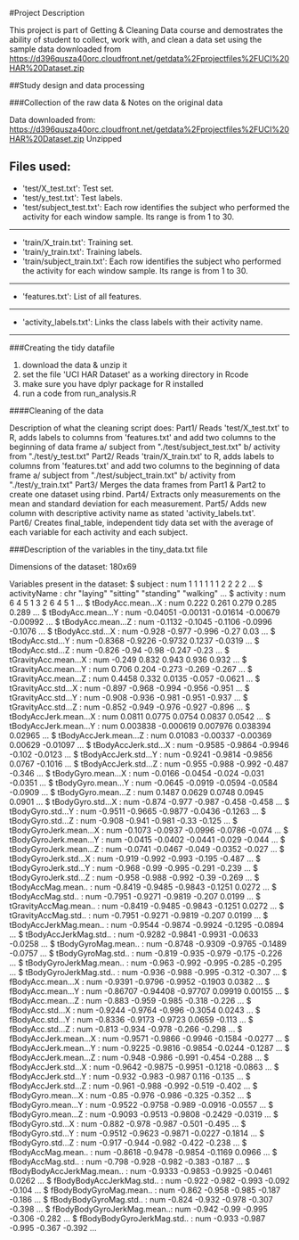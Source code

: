 #Project Description

This project is part of Getting & Cleaning Data course and demostrates the ability of student to collect, work with, and clean a data set using the sample data downloaded from https://d396qusza40orc.cloudfront.net/getdata%2Fprojectfiles%2FUCI%20HAR%20Dataset.zip 


##Study design and data processing

###Collection of the raw data & Notes on the original data

Data downloaded from: https://d396qusza40orc.cloudfront.net/getdata%2Fprojectfiles%2FUCI%20HAR%20Dataset.zip 
Unzipped

Files used:
---
* 'test/X_test.txt': Test set.
* 'test/y_test.txt': Test labels.
* 'test/subject_test.txt': Each row identifies the subject who performed the activity for each window sample. Its range is from 1 to 30. 
---
* 'train/X_train.txt': Training set.
* 'train/y_train.txt': Training labels.
* 'train/subject_train.txt': Each row identifies the subject who performed the activity for each window sample. Its range is from 1 to 30. 
---
* 'features.txt': List of all features.
---
* 'activity_labels.txt': Links the class labels with their activity name.
---

###Creating the tidy datafile

1. download the data & unzip it
2. set the file 'UCI HAR Dataset' as a working directory in Rcode
3. make sure you have dplyr package for R installed
4. run a code from run_analysis.R

####Cleaning of the data

Description of what the cleaning script does: 
Part1/ Reads 'test/X_test.txt' to R, 
	adds labels to columns from 'features.txt' 
	and add two columns to the beginning of data frame 
		a/ subject from "./test/subject_test.txt"
		b/ activity from "./test/y_test.txt"
Part2/ Reads 'train/X_train.txt' to R, 
	adds labels to columns from 'features.txt' 
	and add two columns to the beginning of data frame 
		a/ subject from "./test/subject_train.txt"
		b/ activity from "./test/y_train.txt"
Part3/ Merges the data frames from Part1 & Part2 to create one dataset using rbind.
Part4/ Extracts only measurements on the mean and standard deviation for each measurement.
Part5/ Adds new column with descriptive activity name as stated 'activity_labels.txt'.		
Part6/ Creates final_table, independent tidy data set with the average of each variable for each activity and each subject.		
		
###Description of the variables in the tiny_data.txt file

Dimensions of the dataset: 180x69

Variables present in the dataset:
 $ subject                    : num  1 1 1 1 1 1 2 2 2 2 ...
 $ activityName               : chr  "laying" "sitting" "standing" "walking" ...
 $ activity                   : num  6 4 5 1 3 2 6 4 5 1 ...
 $ tBodyAcc.mean...X          : num  0.222 0.261 0.279 0.285 0.289 ...
 $ tBodyAcc.mean...Y          : num  -0.04051 -0.00131 -0.01614 -0.00679 -0.00992 ...
 $ tBodyAcc.mean...Z          : num  -0.1132 -0.1045 -0.1106 -0.0996 -0.1076 ...
 $ tBodyAcc.std...X           : num  -0.928 -0.977 -0.996 -0.27 0.03 ...
 $ tBodyAcc.std...Y           : num  -0.8368 -0.9226 -0.9732 0.1237 -0.0319 ...
 $ tBodyAcc.std...Z           : num  -0.826 -0.94 -0.98 -0.247 -0.23 ...
 $ tGravityAcc.mean...X       : num  -0.249 0.832 0.943 0.936 0.932 ...
 $ tGravityAcc.mean...Y       : num  0.706 0.204 -0.273 -0.269 -0.267 ...
 $ tGravityAcc.mean...Z       : num  0.4458 0.332 0.0135 -0.057 -0.0621 ...
 $ tGravityAcc.std...X        : num  -0.897 -0.968 -0.994 -0.956 -0.951 ...
 $ tGravityAcc.std...Y        : num  -0.908 -0.936 -0.981 -0.951 -0.937 ...
 $ tGravityAcc.std...Z        : num  -0.852 -0.949 -0.976 -0.927 -0.896 ...
 $ tBodyAccJerk.mean...X      : num  0.0811 0.0775 0.0754 0.0837 0.0542 ...
 $ tBodyAccJerk.mean...Y      : num  0.003838 -0.000619 0.007976 0.038394 0.02965 ...
 $ tBodyAccJerk.mean...Z      : num  0.01083 -0.00337 -0.00369 0.00629 -0.01097 ...
 $ tBodyAccJerk.std...X       : num  -0.9585 -0.9864 -0.9946 -0.102 -0.0123 ...
 $ tBodyAccJerk.std...Y       : num  -0.9241 -0.9814 -0.9856 0.0767 -0.1016 ...
 $ tBodyAccJerk.std...Z       : num  -0.955 -0.988 -0.992 -0.487 -0.346 ...
 $ tBodyGyro.mean...X         : num  -0.0166 -0.0454 -0.024 -0.031 -0.0351 ...
 $ tBodyGyro.mean...Y         : num  -0.0645 -0.0919 -0.0594 -0.0584 -0.0909 ...
 $ tBodyGyro.mean...Z         : num  0.1487 0.0629 0.0748 0.0945 0.0901 ...
 $ tBodyGyro.std...X          : num  -0.874 -0.977 -0.987 -0.458 -0.458 ...
 $ tBodyGyro.std...Y          : num  -0.9511 -0.9665 -0.9877 -0.0436 -0.1263 ...
 $ tBodyGyro.std...Z          : num  -0.908 -0.941 -0.981 -0.33 -0.125 ...
 $ tBodyGyroJerk.mean...X     : num  -0.1073 -0.0937 -0.0996 -0.0786 -0.074 ...
 $ tBodyGyroJerk.mean...Y     : num  -0.0415 -0.0402 -0.0441 -0.029 -0.044 ...
 $ tBodyGyroJerk.mean...Z     : num  -0.0741 -0.0467 -0.049 -0.0352 -0.027 ...
 $ tBodyGyroJerk.std...X      : num  -0.919 -0.992 -0.993 -0.195 -0.487 ...
 $ tBodyGyroJerk.std...Y      : num  -0.968 -0.99 -0.995 -0.291 -0.239 ...
 $ tBodyGyroJerk.std...Z      : num  -0.958 -0.988 -0.992 -0.39 -0.269 ...
 $ tBodyAccMag.mean..         : num  -0.8419 -0.9485 -0.9843 -0.1251 0.0272 ...
 $ tBodyAccMag.std..          : num  -0.7951 -0.9271 -0.9819 -0.207 0.0199 ...
 $ tGravityAccMag.mean..      : num  -0.8419 -0.9485 -0.9843 -0.1251 0.0272 ...
 $ tGravityAccMag.std..       : num  -0.7951 -0.9271 -0.9819 -0.207 0.0199 ...
 $ tBodyAccJerkMag.mean..     : num  -0.9544 -0.9874 -0.9924 -0.1295 -0.0894 ...
 $ tBodyAccJerkMag.std..      : num  -0.9282 -0.9841 -0.9931 -0.0633 -0.0258 ...
 $ tBodyGyroMag.mean..        : num  -0.8748 -0.9309 -0.9765 -0.1489 -0.0757 ...
 $ tBodyGyroMag.std..         : num  -0.819 -0.935 -0.979 -0.175 -0.226 ...
 $ tBodyGyroJerkMag.mean..    : num  -0.963 -0.992 -0.995 -0.285 -0.295 ...
 $ tBodyGyroJerkMag.std..     : num  -0.936 -0.988 -0.995 -0.312 -0.307 ...
 $ fBodyAcc.mean...X          : num  -0.9391 -0.9796 -0.9952 -0.1903 0.0382 ...
 $ fBodyAcc.mean...Y          : num  -0.86707 -0.94408 -0.97707 0.09919 0.00155 ...
 $ fBodyAcc.mean...Z          : num  -0.883 -0.959 -0.985 -0.318 -0.226 ...
 $ fBodyAcc.std...X           : num  -0.9244 -0.9764 -0.996 -0.3054 0.0243 ...
 $ fBodyAcc.std...Y           : num  -0.8336 -0.9173 -0.9723 0.0659 -0.113 ...
 $ fBodyAcc.std...Z           : num  -0.813 -0.934 -0.978 -0.266 -0.298 ...
 $ fBodyAccJerk.mean...X      : num  -0.9571 -0.9866 -0.9946 -0.1584 -0.0277 ...
 $ fBodyAccJerk.mean...Y      : num  -0.9225 -0.9816 -0.9854 -0.0244 -0.1287 ...
 $ fBodyAccJerk.mean...Z      : num  -0.948 -0.986 -0.991 -0.454 -0.288 ...
 $ fBodyAccJerk.std...X       : num  -0.9642 -0.9875 -0.9951 -0.1218 -0.0863 ...
 $ fBodyAccJerk.std...Y       : num  -0.932 -0.983 -0.987 0.116 -0.135 ...
 $ fBodyAccJerk.std...Z       : num  -0.961 -0.988 -0.992 -0.519 -0.402 ...
 $ fBodyGyro.mean...X         : num  -0.85 -0.976 -0.986 -0.325 -0.352 ...
 $ fBodyGyro.mean...Y         : num  -0.9522 -0.9758 -0.989 -0.0916 -0.0557 ...
 $ fBodyGyro.mean...Z         : num  -0.9093 -0.9513 -0.9808 -0.2429 -0.0319 ...
 $ fBodyGyro.std...X          : num  -0.882 -0.978 -0.987 -0.501 -0.495 ...
 $ fBodyGyro.std...Y          : num  -0.9512 -0.9623 -0.9871 -0.0227 -0.1814 ...
 $ fBodyGyro.std...Z          : num  -0.917 -0.944 -0.982 -0.422 -0.238 ...
 $ fBodyAccMag.mean..         : num  -0.8618 -0.9478 -0.9854 -0.1169 0.0966 ...
 $ fBodyAccMag.std..          : num  -0.798 -0.928 -0.982 -0.383 -0.187 ...
 $ fBodyBodyAccJerkMag.mean.. : num  -0.9333 -0.9853 -0.9925 -0.0461 0.0262 ...
 $ fBodyBodyAccJerkMag.std..  : num  -0.922 -0.982 -0.993 -0.092 -0.104 ...
 $ fBodyBodyGyroMag.mean..    : num  -0.862 -0.958 -0.985 -0.187 -0.186 ...
 $ fBodyBodyGyroMag.std..     : num  -0.824 -0.932 -0.978 -0.307 -0.398 ...
 $ fBodyBodyGyroJerkMag.mean..: num  -0.942 -0.99 -0.995 -0.306 -0.282 ...
 $ fBodyBodyGyroJerkMag.std.. : num  -0.933 -0.987 -0.995 -0.367 -0.392 ...


